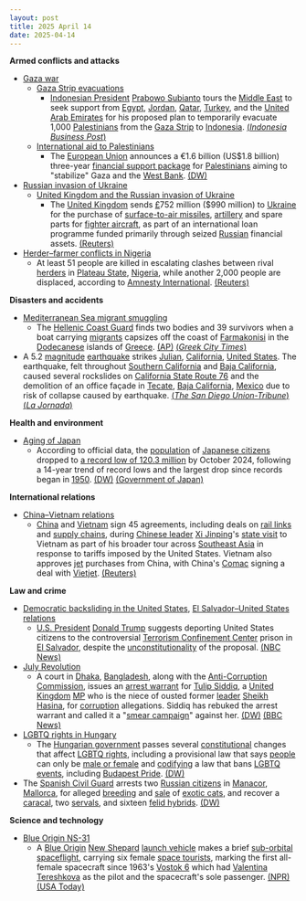 ```yaml
---
layout: post
title: 2025 April 14
date: 2025-04-14
---
```



**Armed conflicts and attacks**

* [Gaza war](https://en.wikipedia.org/wiki/Gaza_war "Gaza war")
  + [Gaza Strip evacuations](https://en.wikipedia.org/wiki/Gaza_Strip_evacuations "Gaza Strip evacuations")
    - [Indonesian President](https://en.wikipedia.org/wiki/President_of_Indonesia "President of Indonesia") [Prabowo Subianto](https://en.wikipedia.org/wiki/Prabowo_Subianto "Prabowo Subianto") tours the [Middle East](https://en.wikipedia.org/wiki/Middle_East "Middle East") to seek support from [Egypt](https://en.wikipedia.org/wiki/Egypt "Egypt"), [Jordan](https://en.wikipedia.org/wiki/Jordan "Jordan"), [Qatar](https://en.wikipedia.org/wiki/Qatar "Qatar"), [Turkey](https://en.wikipedia.org/wiki/Turkey "Turkey"), and the [United Arab Emirates](https://en.wikipedia.org/wiki/United_Arab_Emirates "United Arab Emirates") for his proposed plan to temporarily evacuate 1,000 [Palestinians](https://en.wikipedia.org/wiki/Palestinians "Palestinians") from the [Gaza Strip](https://en.wikipedia.org/wiki/Gaza_Strip "Gaza Strip") to [Indonesia](https://en.wikipedia.org/wiki/Indonesia "Indonesia"). [(*Indonesia Business Post*)](https://indonesiabusinesspost.com/4092/geopolitics-and-diplomacy/indonesia-maintains-gazans-evacuation-plan-as-temporary-selectively-arranged)
  + [International aid to Palestinians](https://en.wikipedia.org/wiki/International_aid_to_Palestinians "International aid to Palestinians")
    - The [European Union](https://en.wikipedia.org/wiki/European_Union "European Union") announces a €1.6 billion (US$1.8 billion) three-year [financial support package](https://en.wikipedia.org/wiki/Foreign_aid "Foreign aid") for [Palestinians](https://en.wikipedia.org/wiki/Palestinians "Palestinians") aiming to "stabilize" Gaza and the [West Bank](https://en.wikipedia.org/wiki/West_Bank "West Bank"). [(DW)](https://www.dw.com/en/middle-east-eu-pledges-16-billion-for-palestinians/live-72237121)
* [Russian invasion of Ukraine](https://en.wikipedia.org/wiki/Russian_invasion_of_Ukraine "Russian invasion of Ukraine")
  + [United Kingdom and the Russian invasion of Ukraine](https://en.wikipedia.org/wiki/United_Kingdom_and_the_Russian_invasion_of_Ukraine "United Kingdom and the Russian invasion of Ukraine")
    - The [United Kingdom](https://en.wikipedia.org/wiki/United_Kingdom "United Kingdom") sends [£](https://en.wikipedia.org/wiki/Pound_sterling "Pound sterling")752 million ($990 million) to [Ukraine](https://en.wikipedia.org/wiki/Ukraine "Ukraine") for the purchase of [surface-to-air missiles](https://en.wikipedia.org/wiki/Surface-to-air_missile "Surface-to-air missile"), [artillery](https://en.wikipedia.org/wiki/Artillery "Artillery") and spare parts for [fighter aircraft](https://en.wikipedia.org/wiki/Fighter_aircraft "Fighter aircraft"), as part of an international loan programme funded primarily through seized [Russian](https://en.wikipedia.org/wiki/Russia "Russia") financial assets. [(Reuters)](https://www.reuters.com/world/uk/britain-sends-ukraine-second-part-3-billion-war-loan-2025-04-14/)
* [Herder–farmer conflicts in Nigeria](https://en.wikipedia.org/wiki/Herder%E2%80%93farmer_conflicts_in_Nigeria "Herder–farmer conflicts in Nigeria")
  + At least 51 people are killed in escalating clashes between rival [herders](https://en.wikipedia.org/wiki/Herder "Herder") in [Plateau State](https://en.wikipedia.org/wiki/Plateau_State "Plateau State"), [Nigeria](https://en.wikipedia.org/wiki/Nigeria "Nigeria"), while another 2,000 people are displaced, according to [Amnesty International](https://en.wikipedia.org/wiki/Amnesty_International "Amnesty International"). [(Reuters)](https://www.reuters.com/world/africa/least-51-killed-another-attack-nigerias-plateau-state-2025-04-14/)

**Disasters and accidents**

* [Mediterranean Sea migrant smuggling](https://en.wikipedia.org/wiki/Mediterranean_Sea_migrant_smuggling "Mediterranean Sea migrant smuggling")
  + The [Hellenic Coast Guard](https://en.wikipedia.org/wiki/Hellenic_Coast_Guard "Hellenic Coast Guard") finds two bodies and 39 survivors when a boat carrying [migrants](https://en.wikipedia.org/wiki/Human_migration "Human migration") capsizes off the coast of [Farmakonisi](https://en.wikipedia.org/wiki/Farmakonisi "Farmakonisi") in the [Dodecanese](https://en.wikipedia.org/wiki/Dodecanese "Dodecanese") islands of [Greece](https://en.wikipedia.org/wiki/Greece "Greece"). [(AP)](https://apnews.com/article/greece-migration-bodies-sinking-9f98a28f960598dd3455c4e42d3fd174) [(*Greek City Times*)](https://greekcitytimes.com/2025/04/15/farmakonisi-migrant-boat/)
* A 5.2 [magnitude](https://en.wikipedia.org/wiki/Richter_scale#Richter_magnitudes "Richter scale") [earthquake](https://en.wikipedia.org/wiki/Earthquake "Earthquake") strikes [Julian](https://en.wikipedia.org/wiki/Julian%2C_California "Julian, California"), [California](https://en.wikipedia.org/wiki/California "California"), [United States](https://en.wikipedia.org/wiki/United_States "United States"). The earthquake, felt throughout [Southern California](https://en.wikipedia.org/wiki/Southern_California "Southern California") and [Baja California](https://en.wikipedia.org/wiki/Baja_California "Baja California"), caused several rockslides on [California State Route 76](https://en.wikipedia.org/wiki/California_State_Route_76 "California State Route 76") and the demolition of an office façade in [Tecate](https://en.wikipedia.org/wiki/Tecate "Tecate"), [Baja California](https://en.wikipedia.org/wiki/Baja_California "Baja California"), [Mexico](https://en.wikipedia.org/wiki/Mexico "Mexico") due to risk of collapse caused by earthquake. [(*The San Diego Union-Tribune*)](https://www.sandiegouniontribune.com/2025/04/14/magnitude-5-2-earthquake-near-julian-jolts-san-diego-county-and-beyond/) [(*La Jornada*)](https://jornadabc.com.mx/bajacalifornia/ante-riesgo-de-colapso-causado-por-el-sismo-demuelen-fachada-de-oficina-de-tecate/)

**Health and environment**

* [Aging of Japan](https://en.wikipedia.org/wiki/Aging_of_Japan "Aging of Japan")
  + According to official data, the [population](https://en.wikipedia.org/wiki/Population "Population") of [Japanese citizens](https://en.wikipedia.org/wiki/Japanese_people "Japanese people") dropped to [a record low of 120.3 million](https://en.wikipedia.org/wiki/Demographics_of_Japan "Demographics of Japan") by October 2024, following a 14-year trend of record lows and the largest drop since records began in [1950](https://en.wikipedia.org/wiki/1950_in_Japan "1950 in Japan"). [(DW)](https://www.dw.com/en/japan-sees-record-drop-in-population/a-72239612) [(Government of Japan)](https://www.stat.go.jp/data/jinsui/new.html)

**International relations**

* [China–Vietnam relations](https://en.wikipedia.org/wiki/China%E2%80%93Vietnam_relations "China–Vietnam relations")
  + [China](https://en.wikipedia.org/wiki/China "China") and [Vietnam](https://en.wikipedia.org/wiki/Vietnam "Vietnam") sign 45 agreements, including deals on [rail links](https://en.wikipedia.org/wiki/Rail_transport_in_Vietnam "Rail transport in Vietnam") and [supply chains](https://en.wikipedia.org/wiki/Supply_chain "Supply chain"), during [Chinese leader](https://en.wikipedia.org/wiki/Paramount_leader "Paramount leader") [Xi Jinping](https://en.wikipedia.org/wiki/Xi_Jinping "Xi Jinping")'s [state visit](https://en.wikipedia.org/wiki/List_of_international_trips_made_by_Xi_Jinping "List of international trips made by Xi Jinping") to Vietnam as part of his broader tour across [Southeast Asia](https://en.wikipedia.org/wiki/Southeast_Asia "Southeast Asia") in response to tariffs imposed by the United States. Vietnam also approves [jet](https://en.wikipedia.org/wiki/Jet_aircraft "Jet aircraft") purchases from China, with China's [Comac](https://en.wikipedia.org/wiki/Comac "Comac") signing a deal with [Vietjet](https://en.wikipedia.org/wiki/Vietjet "Vietjet"). [(Reuters)](https://www.reuters.com/world/asia-pacific/chinas-xi-meet-vietnam-leaders-kick-off-southeast-asia-tour-amid-us-tariffs-2025-04-14/)

**Law and crime**

* [Democratic backsliding in the United States](https://en.wikipedia.org/wiki/Democratic_backsliding_in_the_United_States "Democratic backsliding in the United States"), [El Salvador–United States relations](https://en.wikipedia.org/wiki/El_Salvador%E2%80%93United_States_relations "El Salvador–United States relations")
  + [U.S. President](https://en.wikipedia.org/wiki/U.S._President "U.S. President") [Donald Trump](https://en.wikipedia.org/wiki/Donald_Trump "Donald Trump") suggests deporting United States citizens to the controversial [Terrorism Confinement Center](https://en.wikipedia.org/wiki/Terrorism_Confinement_Center "Terrorism Confinement Center") prison in [El Salvador](https://en.wikipedia.org/wiki/El_Salvador "El Salvador"), despite the [unconstitutionality](https://en.wikipedia.org/wiki/Constitution_of_the_United_States "Constitution of the United States") of the proposal. [(NBC News)](https://www.nbcnews.com/politics/donald-trump/trump-floats-legally-questionable-proposal-deport-us-citizens-rcna201183)
* [July Revolution](https://en.wikipedia.org/wiki/July_Revolution_%28Bangladesh%29 "July Revolution (Bangladesh)")
  + A court in [Dhaka](https://en.wikipedia.org/wiki/Dhaka "Dhaka"), [Bangladesh](https://en.wikipedia.org/wiki/Bangladesh "Bangladesh"), along with the [Anti-Corruption Commission](https://en.wikipedia.org/wiki/Anti-Corruption_Commission_%28Bangladesh%29 "Anti-Corruption Commission (Bangladesh)"), issues an [arrest warrant](https://en.wikipedia.org/wiki/Arrest_warrant "Arrest warrant") for [Tulip Siddiq](https://en.wikipedia.org/wiki/Tulip_Siddiq "Tulip Siddiq"), a [United Kingdom](https://en.wikipedia.org/wiki/United_Kingdom "United Kingdom") [MP](https://en.wikipedia.org/wiki/Member_of_Parliament_%28United_Kingdom%29 "Member of Parliament (United Kingdom)") who is the niece of ousted former [leader](https://en.wikipedia.org/wiki/Prime_Minister_of_Bangladesh "Prime Minister of Bangladesh") [Sheikh Hasina](https://en.wikipedia.org/wiki/Sheikh_Hasina "Sheikh Hasina"), for [corruption](https://en.wikipedia.org/wiki/Corruption "Corruption") allegations. Siddiq has rebuked the arrest warrant and called it a "[smear campaign](https://en.wikipedia.org/wiki/Smear_campaign "Smear campaign")" against her. [(DW)](https://www.dw.com/en/bangladesh-issues-arrest-warrant-for-uk-mp-linked-to-hasina/a-72235733) [(BBC News)](https://www.bbc.com/news/articles/crm3473wzr0o)
* [LGBTQ rights in Hungary](https://en.wikipedia.org/wiki/LGBTQ_rights_in_Hungary "LGBTQ rights in Hungary")
  + The [Hungarian government](https://en.wikipedia.org/wiki/Hungarian_government "Hungarian government") passes several [constitutional](https://en.wikipedia.org/wiki/Constitution_of_Hungary "Constitution of Hungary") changes that affect [LGBTQ rights](https://en.wikipedia.org/wiki/LGBTQ_rights "LGBTQ rights"), including a provisional law that says [people](https://en.wikipedia.org/wiki/Hungarians "Hungarians") can only be [male or female](https://en.wikipedia.org/wiki/Gender_binary "Gender binary") and [codifying](https://en.wikipedia.org/wiki/Codification_%28law%29 "Codification (law)") a law that bans [LGBTQ events](https://en.wikipedia.org/wiki/LGBTQ_events "LGBTQ events"), including [Budapest Pride](https://en.wikipedia.org/wiki/Budapest_Pride "Budapest Pride"). [(DW)](https://www.dw.com/en/hungary-passes-constitutional-changes-targeting-lgbtq-rights/a-72242414)
* The [Spanish Civil Guard](https://en.wikipedia.org/wiki/Civil_Guard_%28Spain%29 "Civil Guard (Spain)") arrests two [Russian citizens](https://en.wikipedia.org/wiki/Russians "Russians") in [Manacor](https://en.wikipedia.org/wiki/Manacor "Manacor"), [Mallorca](https://en.wikipedia.org/wiki/Mallorca "Mallorca"), for alleged [breeding](https://en.wikipedia.org/wiki/Animal_breeding "Animal breeding") and [sale](https://en.wikipedia.org/wiki/Wildlife_smuggling "Wildlife smuggling") of [exotic cats](https://en.wikipedia.org/wiki/Exotic_felids_as_pets "Exotic felids as pets"), and recover a [caracal](https://en.wikipedia.org/wiki/Caracal "Caracal"), two [servals](https://en.wikipedia.org/wiki/Serval "Serval"), and sixteen [felid hybrids](https://en.wikipedia.org/wiki/Felid_hybrid "Felid hybrid"). [(DW)](https://www.dw.com/en/spanish-police-pounce-on-exotic-cat-smuggling-ring/a-72243276)

**Science and technology**

* [Blue Origin NS-31](https://en.wikipedia.org/wiki/Blue_Origin_NS-31 "Blue Origin NS-31")
  + A [Blue Origin](https://en.wikipedia.org/wiki/Blue_Origin "Blue Origin") [New Shepard](https://en.wikipedia.org/wiki/New_Shepard "New Shepard") [launch vehicle](https://en.wikipedia.org/wiki/Launch_vehicle "Launch vehicle") makes a brief [sub-orbital spaceflight](https://en.wikipedia.org/wiki/Sub-orbital_spaceflight "Sub-orbital spaceflight"), carrying six female [space tourists](https://en.wikipedia.org/wiki/Space_tourism "Space tourism"), marking the first all-female spacecraft since 1963's [Vostok 6](https://en.wikipedia.org/wiki/Vostok_6 "Vostok 6") which had [Valentina Tereshkova](https://en.wikipedia.org/wiki/Valentina_Tereshkova "Valentina Tereshkova") as the pilot and the spacecraft's sole passenger. [(NPR)](https://www.npr.org/2025/04/14/nx-s1-5364460/blue-origin-launch-female-space-flight-katy-perry) [(USA Today)](https://www.usatoday.com/story/entertainment/celebrities/2025/04/14/katy-perry-gayle-king-lauren-sanchez-blue-origin-space/83046482007/)

